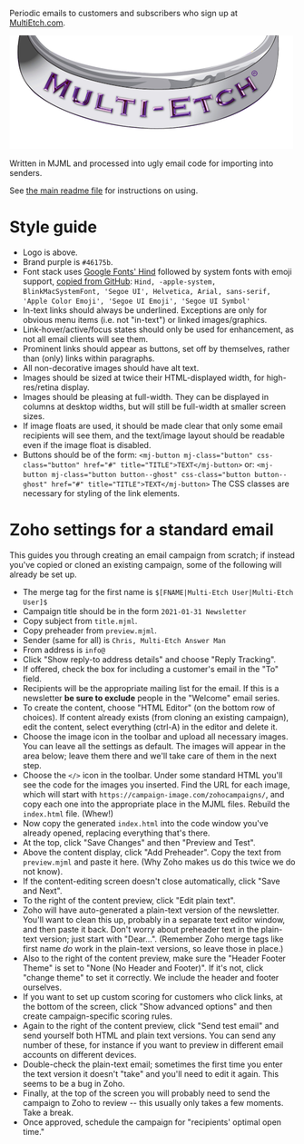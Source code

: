 Periodic emails to customers and subscribers who sign up at
[MultiEtch.com](https://www.multietch.com).

![Multi-Etch logo](/_templates/images/multietch.png)

Written in MJML and processed into ugly email code for importing into senders.

See [the main readme file](README.md) for instructions on using.

# Style guide

* Logo is above.
* Brand purple is `#46175b`.
* Font stack uses [Google Fonts' Hind](https://fonts.google.com/specimen/Hind)
followed by system fonts with emoji support,
[copied from GitHub](https://markdotto.com/2018/02/07/github-system-fonts/#the-stack):
`Hind, -apple-system, BlinkMacSystemFont, 'Segoe UI', Helvetica, Arial,
sans-serif, 'Apple Color Emoji', 'Segoe UI Emoji', 'Segoe UI Symbol'`
* In-text links should always be underlined. Exceptions are only for obvious
menu items (i.e. not "in-text") or linked images/graphics.
* Link-hover/active/focus states should only be used for enhancement, as not all
email clients will see them.
* Prominent links should appear as buttons, set off by themselves, rather than
(only) links within paragraphs.
* All non-decorative images should have alt text.
* Images should be sized at twice their HTML-displayed width, for
high-res/retina display.
* Images should be pleasing at full-width. They can be displayed in columns at
desktop widths, but will still be full-width at smaller screen sizes.
* If image floats are used, it should be made clear that only some email
recipients will see them, and the text/image layout should be readable even if
the image float is disabled.
* Buttons should be of the form:
`<mj-button mj-class="button" css-class="button" href="#" title="TITLE">TEXT</mj-button>`
or:
`<mj-button mj-class="button button--ghost" css-class="button button--ghost" href="#" title="TITLE">TEXT</mj-button>`
The CSS classes are necessary for styling of the link elements.

# Zoho settings for a standard email

This guides you through creating an email campaign from scratch; if instead
you've copied or cloned an existing campaign, some of the following will already
be set up.

* The merge tag for the first name is `$[FNAME|Multi-Etch User|Multi-Etch User]$`
* Campaign title should be in the form `2021-01-31 Newsletter`
* Copy subject from `title.mjml`.
* Copy preheader from `preview.mjml`.
* Sender (same for all) is `Chris, Multi-Etch Answer Man`
* From address is `info@`
* Click "Show reply-to address details" and choose "Reply Tracking".
* If offered, check the box for including a customer's email in the "To" field.
* Recipients will be the appropriate mailing list for the email. If this is a
newsletter **be sure to exclude** people in the "Welcome" email series.
* To create the content, choose "HTML Editor" (on the bottom row of choices). If
content already exists (from cloning an existing campaign), edit the content,
select everything (ctrl-A) in the editor and delete it.
* Choose the image icon in the toolbar and upload all necessary images. You can
leave all the settings as default. The images will appear in the area below;
leave them there and we'll take care of them in the next step.
* Choose the `</>` icon in the toolbar. Under some standard HTML you'll see the
code for the images you inserted. Find the URL for each image, which will start
with `https://campaign-image.com/zohocampaigns/`, and copy each one into the
appropriate place in the MJML files. Rebuild the `index.html` file. (Whew!)
* Now copy the generated `index.html` into the code window you've already
opened, replacing everything that's there.
* At the top, click "Save Changes" and then "Preview and Test".
* Above the content display, click "Add Preheader". Copy the text from
`preview.mjml` and paste it here. (Why Zoho makes us do this twice we do not
know).
* If the content-editing screen doesn't close automatically, click "Save and
Next".
* To the right of the content preview, click "Edit plain text".
* Zoho will have auto-generated a plain-text version of the newsletter. You'll
want to clean this up, probably in a separate text editor window, and then paste
it back. Don't worry about preheader text in the plain-text version; just start
with "Dear...". (Remember Zoho merge tags like first name _do_ work in the
plain-text versions, so leave those in place.)
* Also to the right of the content preview, make sure the "Header Footer Theme"
is set to "None (No Header and Footer)". If it's not, click "change theme" to
set it correctly. We include the header and footer ourselves.
* If you want to set up custom scoring for customers who click links, at the
bottom of the screen, click "Show advanced options" and then create
campaign-specific scoring rules.
* Again to the right of the content preview, click "Send test email" and send
yourself both HTML and plain text versions. You can send any number of these,
for instance if you want to preview in different email accounts on different
devices.
* Double-check the plain-text email; sometimes the first time you enter the text
version it doesn't "take" and you'll need to edit it again. This seems to be a
bug in Zoho.
* Finally, at the top of the screen you will probably need to send the campaign
to Zoho to review -- this usually only takes a few moments. Take a break.
* Once approved, schedule the campaign for "recipients' optimal open time."
